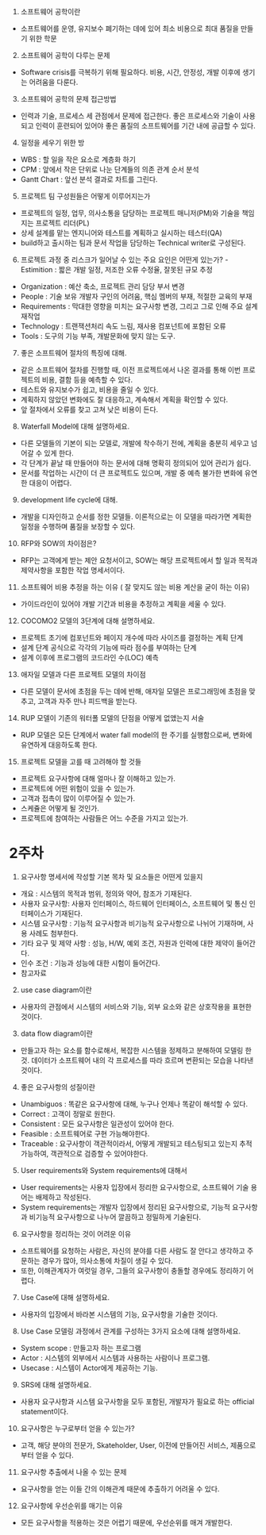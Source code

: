 1. 소프트웨어 공학이란
- 소프트웨어를 운영, 유지보수 폐기하는 데에 있어 최소 비용으로 최대 품질을 만들기 위한 학문
2. 소프트웨어 공학이 다루는 문제
- Software crisis를 극복하기 위해 필요하다. 비용, 시간, 안정성, 개발 이후에 생기는 어려움을 다룬다.
3. 소프트웨어 공학의 문제 접근방법
- 인력과 기술, 프로세스 세 관점에서 문제에 접근한다. 좋은 프로세스와 기술이 사용되고 인력이 훈련되어 있어야 좋은 품질의 소프트웨어를 기간 내에 공급할 수 있다.
4. 일정을 세우기 위한 방
- WBS : 할 일을 작은 요소로 계층화 하기
- CPM : 앞에서 작은 단위로 나눈 단계들의 의존 관계 순서 분석
- Gantt Chart : 앞선 분석 결과로 차트를 그린다.
5. 프로젝트 팀 구성원들은 어떻게 이루어지는가
- 프로젝트의 일정, 업무, 의사소통을 담당하는 프로젝트 매니저(PM)와 기술을 책임지는 프로젝트 리더(PL)
- 상세 설계를 맡는 엔지니어와 테스트를 계획하고 실시하는 테스터(QA)
- build하고 출시하는 팀과 문서 작업을 담당하는 Technical writer로 구성된다.
6. 프로젝트 과정 중 리스크가 일어날 수 있는 주요 요인은 어떤게 있는가?
-Estimition : 짧은 개발 일정, 저조한 오류 수정율, 잘못된 규모 추정
- Organization : 예산 축소, 프로젝트 관리 담당 부서 변경
- People : 기술 보유 개발자 구인의 어려움, 핵심 멤버의 부재, 적절한 교육의 부재
- Requirements : 막대한 영향을 미치는 요구사항 변경, 그리고 그로 인해 주요 설계 재작업
- Technology : 트랜잭션처리 속도 느림, 재사용 컴포넌트에 포함된 오류
- Tools : 도구의 기능 부족, 개발문화에 맞지 않는 도구.
7. 좋은 소프트웨어 절차의 특징에 대해.
- 같은 소프트웨어 절차를 진행할 때, 이전 프로젝트에서 나온 결과를 통해 이번 프로젝트의 비용, 결함 등을 예측할 수 있다.
- 테스트와 유지보수가 쉽고, 비용을 줄일 수 있다.
- 계획하지 않았던 변화에도 잘 대응하고, 계속해서 계획을 확인할 수 있다.
- 앞 절차에서 오류를 찾고 고쳐 낮은 비용이 든다.
8. Waterfall Model에 대해 설명하세요.
- 다른 모델들의 기본이 되는 모델로, 개발에 착수하기 전에, 계획을 충분히 세우고 넘어갈 수 있게 한다. 
- 각 단계가 끝날 때 만들어야 하는 문서에 대해 명확히 정의되어 있어 관리가 쉽다.
- 문서를 작업하는 시간이 더 큰 프로젝트도 있으며, 개발 중 예측 불가한 변화에 유연한 대응이 어렵다.
9. development life cycle에 대해.
- 개발을 디자인하고 순서를 정한 모델들. 이론적으로는 이 모델을 따라가면 계획한 일정을 수행하며 품질을 보장할 수 있다.
10. RFP와 SOW의 차이점은?
- RFP는 고객에게 받는 제안 요청서이고, SOW는 해당 프로젝트에서 할 일과 목적과 제약사항을 포함한 작업 명세서이다.
11. 소프트웨어 비용 추정을 하는 이유 ( 잘 맞지도 않는 비용 계산을 굳이 하는 이유)
- 가이드라인이 있어야 개발 기간과 비용을 추정하고 계획을 세울 수 있다.
12. COCOMO2 모델의 3단계에 대해 설명하세요.
- 프로젝트 초기에 컴포넌트와 페이지 개수에 따라 사이즈를 결정하는 계획 단계
- 설계 단계 공식으로 각각의 기능에 따라 점수를 부여하는 단계
- 설계 이후에 프로그램의 코드라인 수(LOC) 예측
13. 애자일 모델과 다른 프로젝트 모델의 차이점
- 다른 모델이 문서에 초점을 두는 데에 반해, 애자일 모델은 프로그래밍에 초점을 맞추고, 고객과 자주 만나 피드백을 받는다.
14. RUP 모델이 기존의 워터폴 모델의 단점을 어떻게 없앴는지 서술
- RUP 모델은 모든 단계에서 water fall model의 한 주기를 실행함으로써, 변화에 유연하게 대응하도록 한다.
15. 프로젝트 모델을 고를 때 고려해야 할 것들
- 프로젝트 요구사항에 대해 얼마나 잘 이해하고 있는가.
- 프로젝트에 어떤 위험이 있을 수 있는가.
- 고객과 접촉이 많이 이루어질 수 있는가.
- 스케쥴은 어떻게 될 것인가.
- 프로젝트에 참여하는 사람들은 어느 수준을 가지고 있는가.

# 2주차

1. 요구사항 명세서에 작성할 기본 목차 및 요소들은 어떤게 있을지
- 개요 : 시스템의 목적과 범위, 정의와 약어, 참조가 기재된다.
- 사용자 요구사항: 사용자 인터페이스, 하드웨어 인터페이스, 소프트웨어 및 통신 인터페이스가 기재된다.
- 시스템 요구사항 : 기능적 요구사항과 비기능적 요구사항으로 나뉘어 기재하며, 사용 사례도 첨부한다.
- 기타 요구 및 제약 사항 : 성능, H/W, 예외 조건, 자원과 인력에 대한 제약이 들어간다.
- 인수 조건 : 기능과 성능에 대한 시험이 들어간다.
- 참고자료
2. use case diagram이란
- 사용자의 관점에서 시스템의 서비스와 기능, 외부 요소와 같은 상호작용을 표현한 것이다.
3. data flow diagram이란
- 만들고자 하는 요소를 함수로해서, 복잡한 시스템을 정제하고 분해하여 모델링 한 것. 데이터가 소프트웨어 내의 각 프로세스를 따라 흐르며 변환되는 모습을 나타낸 것이다.
4. 좋은 요구사항의 성질이란
- Unambiguos : 똑같은 요구사항에 대해, 누구나 언제나 똑같이 해석할 수 있다.
- Correct : 고객이 정말로 원한다.
- Consistent : 모든 요구사항은 일관성이 있어야 한다.
- Feasible : 소프트웨어로 구현 가능해야한다.
- Traceable : 요구사항이 객관적이라서, 어떻게 개발되고 테스팅되고 있는지 추적 가능하여, 객관적으로 검증할 수 있어야한다.
5. User requirements와 System requirements에 대해서
- User requirements는 사용자 입장에서 정리한 요구사항으로, 소프트웨어 기술 용어는 배제하고 작성된다.
- System requirements는 개발자 입장에서 정리된 요구사항으로, 기능적 요구사항과 비기능적 요구사항으로 나누어 깔끔하고 정밀하게 기술된다. 
6. 요구사항을 정리하는 것이 어려운 이유
- 소프트웨어를 요청하는 사람은, 자신의 분야를 다른 사람도 잘 안다고 생각하고 주문하는 경우가 많아, 의사소통에 차질이 생길 수 있다.
- 또한, 이해관계자가 여럿일 경우, 그들의 요구사항이 충돌할 경우에도 정리하기 어렵다.
7. Use Case에 대해 설명하세요.
- 사용자의 입장에서 바라본 시스템의 기능, 요구사항을 기술한 것이다.
8. Use Case 모델링 과정에서 관계를 구성하는 3가지 요소에 대해 설명하세요.
- System scope : 만들고자 하는 프로그램
- Actor : 시스템의 외부에서 시스템과 사용하는 사람이나 프로그램.
- Usecase : 시스템이 Actor에게 제공하는 기능.
9. SRS에 대해 설명하세요.
- 사용자 요구사항과 시스템 요구사항을 모두 포함된, 개발자가 필요로 하는 official statement이다.
10. 요구사항은 누구로부터 얻을 수 있는가?
- 고객, 해당 분야의 전문가, Skateholder, User, 이전에 만들어진 서비스, 제품으로부터 얻을 수 있다.
11. 요구사항 추출에서 나올 수 있는 문제
- 요구사항을 얻는 이들 간의 이해관계 때문에 추출하기 어려울 수 있다.
12. 요구사항에 우선순위를 매기는 이유
- 모든 요구사항을 적용하는 것은 어렵기 때문에, 우선순위를 매겨 개발한다.